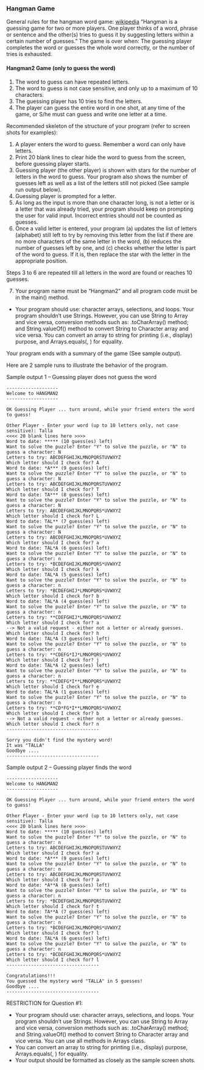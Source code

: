 ### Hangman Game

General rules for the hangman word game: [wikipedia](http://en.wikipedia.org/wiki/Hangman_%28game%29)
“Hangman is a guessing game for two or more players. One player thinks of a word, phrase or sentence
and the other(s) tries to guess it by suggesting letters within a certain number of guesses.” The game is
over when: The guessing player completes the word or guesses the whole word correctly, or the number
of tries is exhausted.

#### Hangman2 Game (only to guess the word)

1. The word to guess can have repeated letters.
2. The word to guess is not case sensitive, and only up to a maximum of 10 characters.
3. The guessing player has 10 tries to find the letters.
4. The player can guess the entire word in one shot, at any time of the game, or S/he must can guess
   and write one letter at a time.

Recommended skeleton of the structure of your program (refer to screen shots for examples):

1. A player enters the word to guess. Remember a word can only have letters.
2. Print 20 blank lines to clear hide the word to guess from the screen, before guessing player starts.
3. Guessing player (the other player) is shown with stars for the number of letters in the word to
   guess. Your program also shows the number of guesses left as well as a list of the letters still not
   picked (See sample run output below).
4. Guessing player is prompted for a letter.
5. As long as the input is more than one character long, is not a letter or is a letter that was already
   tried, your program should keep on prompting the user for valid input. Incorrect entries should
   not be counted as guesses.
6. Once a valid letter is entered, your program (a) updates the list of letters (alphabet) still left to try
   by removing this letter from the list if there are no more characters of the same letter in the word,
   (b) reduces the number of guesses left by one, and (c) checks whether the letter is part of the word
   to guess. If it is, then replace the star with the letter in the appropriate position.

Steps 3 to 6 are repeated till all letters in the word are found or reaches 10 guesses.

7. Your program name must be “Hangman2” and all program code must be in the main() method.

- Your program should use: character arrays, selections, and loops. Your program shouldn’t use
  Strings. However, you can use String to Array and vice versa, conversion methods such as:
  <String reference>.toCharArray() method; and String.valueOf(<array reference>) method to
  convert String to Character array and vice versa. You can convert an array to string for printing
  (i.e., display) purpose, and Arrays.equals(<array1 reference>, <array2 reference>) for equality.

Your program ends with a summary of the game (See sample output).

Here are 2 sample runs to illustrate the behavior of the program.

Sample output 1 –
Guessing player does not guess the word

```
-------------------
Welcome to HANGMAN2
-------------------

OK Guessing Player ... turn around, while your friend enters the word to guess!

Other Player - Enter your word (up to 10 letters only, not case sensitive): Talla
<<<< 20 blank lines here >>>>
Word to date: ***** (10 guess(es) left)
Want to solve the puzzle? Enter "Y" to solve the puzzle, or "N" to guess a character: N
Letters to try: ABCDEFGHIJKLMNOPQRSTUVWXYZ
Which letter should I check for? A
Word to date: *A*** (9 guess(es) left)
Want to solve the puzzle? Enter "Y" to solve the puzzle, or "N" to guess a character: N
Letters to try: ABCDEFGHIJKLMNOPQRSTUVWXYZ
Which letter should I check for? T
Word to date: TA*** (8 guess(es) left)
Want to solve the puzzle? Enter "Y" to solve the puzzle, or "N" to guess a character: N
Letters to try: ABCDEFGHIJKLMNOPQRS*UVWXYZ
Which letter should I check for? L
Word to date: TAL** (7 guess(es) left)
Want to solve the puzzle? Enter "Y" to solve the puzzle, or "N" to guess a character: N
Letters to try: ABCDEFGHIJKLMNOPQRS*UVWXYZ
Which letter should I check for? a
Word to date: TAL*A (6 guess(es) left)
Want to solve the puzzle? Enter "Y" to solve the puzzle, or "N" to guess a character: n
Letters to try: *BCDEFGHIJKLMNOPQRS*UVWXYZ
Which letter should I check for? k
Word to date: TAL*A (5 guess(es) left)
Want to solve the puzzle? Enter "Y" to solve the puzzle, or "N" to guess a character: n
Letters to try: *BCDEFGHIJ*LMNOPQRS*UVWXYZ
Which letter should I check for? b
Word to date: TAL*A (4 guess(es) left)
Want to solve the puzzle? Enter "Y" to solve the puzzle, or "N" to guess a character: n
Letters to try: **CDEFGHIJ*LMNOPQRS*UVWXYZ
Which letter should I check for? a
--> Not a valid request - either not a letter or already guesses.
Which letter should I check for? h
Word to date: TAL*A (3 guess(es) left)
Want to solve the puzzle? Enter "Y" to solve the puzzle, or "N" to guess a character: n
Letters to try: **CDEFG*IJ*LMNOPQRS*UVWXYZ
Which letter should I check for? j
Word to date: TAL*A (2 guess(es) left)
Want to solve the puzzle? Enter "Y" to solve the puzzle, or "N" to guess a character: n
Letters to try: **CDEFG*I**LMNOPQRS*UVWXYZ
Which letter should I check for? e
Word to date: TAL*A (1 guess(es) left)
Want to solve the puzzle? Enter "Y" to solve the puzzle, or "N" to guess a character: n
Letters to try: **CD*FG*I**LMNOPQRS*UVWXYZ
Which letter should I check for? b
--> Not a valid request - either not a letter or already guesses.
Which letter should I check for? n
----------------------------------

Sorry you didn't find the mystery word!
It was "TALLA"
Goodbye ....
----------------------------------

```

Sample output 2 –
Guessing player finds the word

```
-------------------
Welcome to HANGMAN2
-------------------

OK Guessing Player ... turn around, while your friend enters the word to guess!

Other Player - Enter your word (up to 10 letters only, not case sensitive): Talla
<<<< 20 blank lines here >>>>
Word to date: ***** (10 guess(es) left)
Want to solve the puzzle? Enter "Y" to solve the puzzle, or "N" to guess a character: n
Letters to try: ABCDEFGHIJKLMNOPQRSTUVWXYZ
Which letter should I check for? a
Word to date: *A*** (9 guess(es) left)
Want to solve the puzzle? Enter "Y" to solve the puzzle, or "N" to guess a character: n
Letters to try: ABCDEFGHIJKLMNOPQRSTUVWXYZ
Which letter should I check for? a
Word to date: *A**A (8 guess(es) left)
Want to solve the puzzle? Enter "Y" to solve the puzzle, or "N" to guess a character: n
Letters to try: *BCDEFGHIJKLMNOPQRSTUVWXYZ
Which letter should I check for? t
Word to date: TA**A (7 guess(es) left)
Want to solve the puzzle? Enter "Y" to solve the puzzle, or "N" to guess a character: n
Letters to try: *BCDEFGHIJKLMNOPQRS*UVWXYZ
Which letter should I check for? l
Word to date: TAL*A (6 guess(es) left)
Want to solve the puzzle? Enter "Y" to solve the puzzle, or "N" to guess a character: n
Letters to try: *BCDEFGHIJKLMNOPQRS*UVWXYZ
Which letter should I check for? l
----------------------------------

Congratulations!!!
You guessed the mystery word "TALLA" in 5 guesses!
Goodbye ....
----------------------------------
```



RESTRICTION for Question #1:

- Your program should use: character arrays, selections, and loops. Your program shouldn’t use
  Strings. However, you can use String to Array and vice versa, conversion methods such as:
  <String reference>.toCharArray() method; and String.valueOf(<array reference>) method to
  convert String to Character array and vice versa. You can use all methods in Arrays class.
- You can convert an array to string for printing (i.e., display) purpose, Arrays.equals(<array1
  reference>, <array2 reference>) for equality.
- Your output should be formatted as closely as the sample screen shots.

